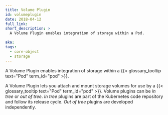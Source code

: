 ```yaml
---
title: Volume Plugin
id: volumeplugin
date: 2018-04-12
full_link:
short_description: >
  A Volume Plugin enables integration of storage within a Pod.

aka:
tags:
  - core-object
  - storage
---
```


A Volume Plugin enables integration of storage within a {{< glossary_tooltip text="Pod" term_id="pod" >}}.

<!--more-->

A Volume Plugin lets you attach and mount storage volumes for use by a {{< glossary_tooltip text="Pod" term_id="pod" >}}. Volume plugins can be _in tree_ or _out of tree_. _In tree_ plugins are part of the Kubernetes code repository and follow its release cycle. _Out of tree_ plugins are developed independently.
